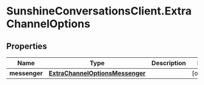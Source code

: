# SunshineConversationsClient.ExtraChannelOptions

## Properties

Name | Type | Description | Notes
------------ | ------------- | ------------- | -------------
**messenger** | [**ExtraChannelOptionsMessenger**](ExtraChannelOptionsMessenger.md) |  | [optional] 


